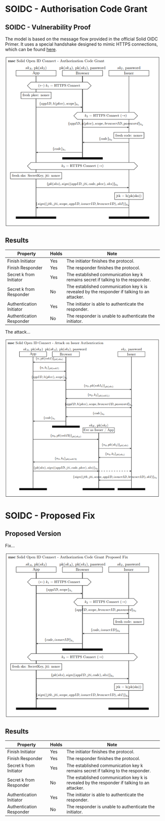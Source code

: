 # SOIDC - Authorisation Code Grant

## SOIDC - Vulnerability Proof

The model is based on the message flow provided in the official Solid OIDC Primer. 
It uses a special handshake designed to mimic HTTPS connections, which can be found [here](/https/README.md).

![MSC of ...](/msc/msc_soidc.png)



## Results

| Property  | Holds | Note |
| ------------- | ------------- | ------------- |
| Finish Initiator | Yes  | The initiator finishes the protocol. |
| Finish Responder | Yes  | The responder finishes the protocol. |
| Secret k from Initiator | Yes  | The established communication key k remains secret if talking to the responder. |
| Secret k from Responder | No  | The established communication key k is revealed by the responder if talking to an attacker. |
| Authentication Initiator  | Yes  | The initiator is able to authenticate the responder. |
| Authentication Responder  | No  | The responder is unable to authenticate the initiator. |

The attack...

![MSC of ...](/msc/msc_attack_issuer_auth.png)

# SOIDC - Proposed Fix

## Proposed Version

Fix...

![MSC of ...](/msc/msc_soidc_fix_nopkce.png)

## Results

| Property  | Holds | Note |
| ------------- | ------------- | ------------- |
| Finish Initiator | Yes  | The initiator finishes the protocol. |
| Finish Responder | Yes  | The responder finishes the protocol. |
| Secret k from Initiator | Yes  | The established communication key k remains secret if talking to the responder. |
| Secret k from Responder | No  | The established communication key k is revealed by the responder if talking to an attacker. |
| Authentication Initiator  | Yes  | The initiator is able to authenticate the responder. |
| Authentication Responder  | No  | The responder is unable to authenticate the initiator. |


